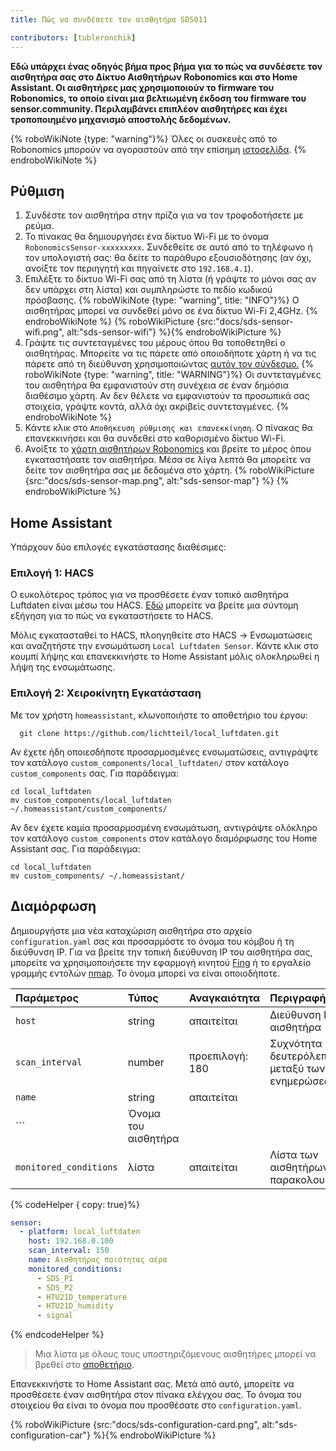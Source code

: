 ```yaml
---
title: Πώς να συνδέσετε τον αισθητήρα SDS011

contributors: [tubleronchik]
---
```


**Εδώ υπάρχει ένας οδηγός βήμα προς βήμα για το πώς να συνδέσετε τον αισθητήρα σας στο Δίκτυο Αισθητήρων Robonomics και στο Home Assistant. Οι αισθητήρες μας χρησιμοποιούν το firmware του Robonomics, το οποίο είναι μια βελτιωμένη έκδοση του firmware του sensor.community. Περιλαμβάνει επιπλέον αισθητήρες και έχει τροποποιημένο μηχανισμό αποστολής δεδομένων.**

{% roboWikiNote {type: "warning"}%} Όλες οι συσκευές από το Robonomics μπορούν να αγοραστούν από την επίσημη [ιστοσελίδα](https://robonomics.network/devices/).
{% endroboWikiNote %}


## Ρύθμιση

1. Συνδέστε τον αισθητήρα στην πρίζα για να τον τροφοδοτήσετε με ρεύμα.
2. Το πίνακας θα δημιουργήσει ένα δίκτυο Wi-Fi με το όνομα `RobonomicsSensor-xxxxxxxxx`. Συνδεθείτε σε αυτό από το τηλέφωνο ή τον υπολογιστή σας: θα δείτε το παράθυρο εξουσιοδότησης (αν όχι, ανοίξτε τον περιηγητή και πηγαίνετε στο `192.168.4.1`).
3. Επιλέξτε το δίκτυο Wi-Fi σας από τη λίστα (ή γράψτε το μόνοι σας αν δεν υπάρχει στη λίστα) και συμπληρώστε το πεδίο κωδικού πρόσβασης.
{% roboWikiNote {type: "warning", title: "INFO"}%} Ο αισθητήρας μπορεί να συνδεθεί μόνο σε ένα δίκτυο Wi-Fi 2,4GHz. {% endroboWikiNote %}
{% roboWikiPicture {src:"docs/sds-sensor-wifi.png", alt:"sds-sensor-wifi"} %}{% endroboWikiPicture %}
4. Γράψτε τις συντεταγμένες του μέρους όπου θα τοποθετηθεί ο αισθητήρας. Μπορείτε να τις πάρετε από οποιοδήποτε χάρτη ή να τις πάρετε από τη διεύθυνση χρησιμοποιώντας [αυτόν τον σύνδεσμο.](https://www.latlong.net/convert-address-to-lat-long.html)
{% roboWikiNote {type: "warning", title: "WARNING"}%} Οι συντεταγμένες του αισθητήρα θα εμφανιστούν στη συνέχεια σε έναν δημόσια διαθέσιμο χάρτη. Αν δεν θέλετε να εμφανιστούν τα προσωπικά σας στοιχεία, γράψτε κοντά, αλλά όχι ακριβείς συντεταγμένες.
{% endroboWikiNote %}
5. Κάντε κλικ στο `Αποθήκευση ρύθμισης και επανεκκίνηση`. Ο πίνακας θα επανεκκινήσει και θα συνδεθεί στο καθορισμένο δίκτυο Wi-Fi.
6. Ανοίξτε το [χάρτη αισθητήρων Robonomics](https://sensors.robonomics.network/#/) και βρείτε το μέρος όπου εγκαταστήσατε τον αισθητήρα. Μέσα σε λίγα λεπτά θα μπορείτε να δείτε τον αισθητήρα σας με δεδομένα στο χάρτη.
{% roboWikiPicture {src:"docs/sds-sensor-map.png", alt:"sds-sensor-map"} %} {% endroboWikiPicture %}

## Home Assistant

Υπάρχουν δύο επιλογές εγκατάστασης διαθέσιμες:

### Επιλογή 1: HACS

Ο ευκολότερος τρόπος για να προσθέσετε έναν τοπικό αισθητήρα Luftdaten είναι μέσω του HACS. [Εδώ](https://hacs.xyz/docs/setup/download/) μπορείτε να βρείτε μια σύντομη εξήγηση για το πώς να εγκαταστήσετε το HACS.

Μόλις εγκατασταθεί το HACS, πλοηγηθείτε στο HACS -> Ενσωματώσεις και αναζητήστε την ενσωμάτωση `Local Luftdaten Sensor`. Κάντε κλικ στο κουμπί λήψης και επανεκκινήστε το Home Assistant μόλις ολοκληρωθεί η λήψη της ενσωμάτωσης.

### Επιλογή 2: Χειροκίνητη Εγκατάσταση

Με τον χρήστη `homeassistant`, κλωνοποιήστε το αποθετήριο του έργου:

```shell
  git clone https://github.com/lichtteil/local_luftdaten.git
```

Αν έχετε ήδη οποιεσδήποτε προσαρμοσμένες ενσωματώσεις, αντιγράψτε τον κατάλογο `custom_components/local_luftdaten/` στον κατάλογο `custom_components` σας. Για παράδειγμα:

```
cd local_luftdaten
mv custom_components/local_luftdaten ~/.homeassistant/custom_components/
```

Αν δεν έχετε καμία προσαρμοσμένη ενσωμάτωση, αντιγράψτε ολόκληρο τον κατάλογο `custom_components` στον κατάλογο διαμόρφωσης του Home Assistant σας. Για παράδειγμα:

```
cd local_luftdaten
mv custom_components/ ~/.homeassistant/
```

## Διαμόρφωση

Δημιουργήστε μια νέα καταχώριση αισθητήρα στο αρχείο `configuration.yaml` σας και προσαρμόστε το όνομα του κόμβου ή τη διεύθυνση IP. Για να βρείτε την τοπική διεύθυνση IP του αισθητήρα σας, μπορείτε να χρησιμοποιήσετε την εφαρμογή κινητού [Fing](https://www.fing.com/products) ή το εργαλείο γραμμής εντολών [nmap](https://vitux.com/find-devices-connected-to-your-network-with-nmap/). Το όνομα μπορεί να είναι οποιοδήποτε.

|Παράμετρος            |Τύπος   | Αναγκαιότητα | Περιγραφή
|:----------------------|:-------|:------------ |:------------
|`host`                 | string | απαιτείται    | Διεύθυνση IP του αισθητήρα
|`scan_interval`        | number | προεπιλογή: 180 | Συχνότητα (σε δευτερόλεπτα) μεταξύ των ενημερώσεων
|`name`                 | string | απαιτείται    
```| Όνομα του αισθητήρα
|`monitored_conditions` | λίστα   | απαιτείται     | Λίστα των αισθητήρων που παρακολουθούνται


{% codeHelper { copy: true}%}


  ```yaml
  sensor:
    - platform: local_luftdaten
      host: 192.168.0.100
      scan_interval: 150
      name: Αισθητήρας ποιότητας αέρα
      monitored_conditions:
        - SDS_P1
        - SDS_P2
        - HTU21D_temperature
        - HTU21D_humidity
        - signal
  ```

{% endcodeHelper %}

> Μια λίστα με όλους τους υποστηριζόμενους αισθητήρες μπορεί να βρεθεί στο [αποθετήριο](https://github.com/lichtteil/local_luftdaten).

Επανεκκινήστε το Home Assistant σας.
Μετά από αυτό, μπορείτε να προσθέσετε έναν αισθητήρα στον πίνακα ελέγχου σας. Το όνομα του στοιχείου θα είναι το όνομα που προσθέσατε στο `configuration.yaml`.

{% roboWikiPicture {src:"docs/sds-configuration-card.png", alt:"sds-configuration-car"} %}{% endroboWikiPicture %}